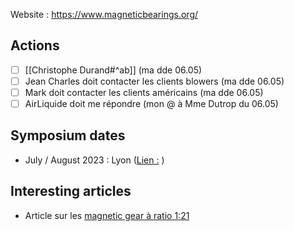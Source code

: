 Website : https://www.magneticbearings.org/

## Actions

- [ ] [[Christophe Durand#^ab]] (ma dde 06.05)
- [ ] Jean Charles doit contacter les clients blowers (ma dde 06.05)
- [ ] Mark doit contacter les clients américains (ma dde 06.05)
- [ ] AirLiquide doit me répondre (mon @ à Mme Dutrop du 06.05)

## Symposium dates
- July / August 2023 : Lyon ([Lien :](https://www.magneticbearings.org/related-events/) )

## Interesting articles

- Article sur les [magnetic gear à ratio 1:21](https://www.magneticbearings.org/2016/09/28/coaxial-magnetic-gear-with-high-gear-ratio-of-121/)
